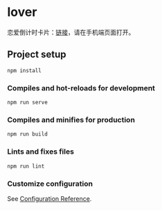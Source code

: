 # lover

恋爱倒计时卡片：[链接](http://lover.si-yee.com)，请在手机端页面打开。

## Project setup
```
npm install
```

### Compiles and hot-reloads for development
```
npm run serve
```

### Compiles and minifies for production
```
npm run build
```

### Lints and fixes files
```
npm run lint
```

### Customize configuration
See [Configuration Reference](https://cli.vuejs.org/config/).
